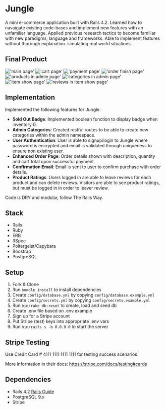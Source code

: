 # Jungle

A mini e-commerce application built with Rails 4.2. Learned how to navaigate existing code-bases and implement new features with an unfamiliar language. Applied previous research tactics to become familiar with new paradigms, language and frameworks. Able to implement features without thorough explanation. simulating real world situations.

## Final Product

!['main page'](https://github.com/hjd007wwkd/LP6.Jungle-Rails/blob/master/docs/main.png)
!['cart page'](https://github.com/hjd007wwkd/LP6.Jungle-Rails/blob/master/docs/cart.png)
!['payment page'](https://github.com/hjd007wwkd/LP6.Jungle-Rails/blob/master/docs/payment.png)
!['order finish page'](https://github.com/hjd007wwkd/LP6.Jungle-Rails/blob/master/docs/order.png)
!['products in admin page'](https://github.com/hjd007wwkd/LP6.Jungle-Rails/blob/master/docs/products.png)
!['categories in admin page'](https://github.com/hjd007wwkd/LP6.Jungle-Rails/blob/master/docs/categories.png)
!['item show page'](https://github.com/hjd007wwkd/LP6.Jungle-Rails/blob/master/docs/item.png)
!['reviews in item show page'](https://github.com/hjd007wwkd/LP6.Jungle-Rails/blob/master/docs/review.png)

## Implementation

Implemented the following features for Jungle:

* **Sold Out Badge**: Implemented boolean function to display badge when inventory 0.
* **Admin Categories**: Created restful routes to be able to create new categories within the admin namespace.
* **User Authentication**: User is able to signup/login to Jungle where password is encrypted and email is validated through uniqueness to ensure non existing user.
* **Enhanced Order Page**: Order details shown with description, quantity and cart total upon successful payment.
* **Confirmation Email**: Email is sent to user to confirm purchase with order details.
* **Product Ratings**: Users logged in are able to leave reviews for each product and can delete reviews. Visitors are able to see product ratings, but must be logged in in order to leaver review.

Code is DRY and modular, follow The Rails Way.

## Stack
* Rails
* Ruby
* ERB
* RSpec
* Poltergeist/Capybara
* Boostrap
* PostgreSQL

## Setup

1. Fork & Clone
2. Run `bundle install` to install dependencies
3. Create `config/database.yml` by copying `config/database.example.yml`
4. Create `config/secrets.yml` by copying `config/secrets.example.yml`
5. Run `bin/rake db:reset` to create, load and seed db
6. Create .env file based on .env.example
7. Sign up for a Stripe account
8. Put Stripe (test) keys into appropriate .env vars
9. Run `bin/rails s -b 0.0.0.0` to start the server

## Stripe Testing

Use Credit Card # 4111 1111 1111 1111 for testing success scenarios.

More information in their docs: <https://stripe.com/docs/testing#cards>

## Dependencies

* Rails 4.2 [Rails Guide](http://guides.rubyonrails.org/v4.2/)
* PostgreSQL 9.x
* Stripe